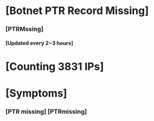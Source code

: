 # [Botnet PTR Record Missing]
### [PTRMssing]
#### [Updated every 2~3 hours]

# [Counting 3831 IPs]

# [Symptoms] 
###   [PTR missing] [PTRmissing]
